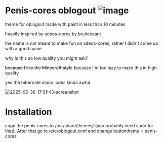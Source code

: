 # Penis-cores oblogout ![image](https://github.com/user-attachments/assets/beab7b2d-4312-442a-add8-3c56448e5500)

theme for oblogout made with paint in less than 10 minutes

heavily inspired by adeos-cores by bruhensant

the name is not meant to make fun on adeos-cores, rather I didn't come up with a good name

why is this so low quality you might ask?

~~because I like the Minecraft style~~ because I'm too lazy to make this in high quality

yes the hibernate moon looks kinda awful

![2025-06-30-17:01:43-screenshot](https://github.com/user-attachments/assets/1675dd29-4bd8-42be-83e5-872d463405f3)

Installation
=
copy the penis-cores to /usr/share/themes/ (you probably need sudo for that). After that go to /etc/oblogout.conf and change buttontheme = penis-cores
